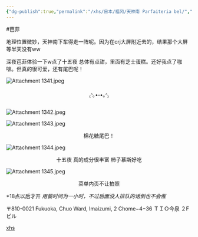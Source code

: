 ```yaml
---
{"dg-publish":true,"permalink":"/xhs/日本/福冈/天神南 Parfaiteria bel/","tags":["rednote","福冈"],"created":"2024-09-12","updated":"2025-04-13T21:48:08.340+08:00"}
---
```


#芭菲

地理位置微妙，天神南下车得走一阵呢。因为在crj大屏附近去的，结果那个大屏等半天没有ww

深夜芭菲体验一下w点了十五夜
总体有点甜，里面有芝士蛋糕。还好我点了咖啡。但真的很可爱，还有尾巴呢！

![Attachment 1341.jpeg](/img/user/xhs/%E6%97%A5%E6%9C%AC/%E7%A6%8F%E5%86%88/photo-%E7%A6%8F%E5%86%88/Attachment%201341.jpeg)
<center>₍ᐢ｡•༝•｡ᐢ₎</center>

![Attachment 1342.jpeg](/img/user/xhs/%E6%97%A5%E6%9C%AC/%E7%A6%8F%E5%86%88/photo-%E7%A6%8F%E5%86%88/Attachment%201342.jpeg)


![Attachment 1343.jpeg](/img/user/xhs/%E6%97%A5%E6%9C%AC/%E7%A6%8F%E5%86%88/photo-%E7%A6%8F%E5%86%88/Attachment%201343.jpeg)
<center>棉花糖尾巴！</center>

![Attachment 1344.jpeg](/img/user/xhs/%E6%97%A5%E6%9C%AC/%E7%A6%8F%E5%86%88/photo-%E7%A6%8F%E5%86%88/Attachment%201344.jpeg)
<center>十五夜 真的成分很丰富 柿子慕斯好吃</center>

![Attachment 1345.jpeg](/img/user/xhs/%E6%97%A5%E6%9C%AC/%E7%A6%8F%E5%86%88/photo-%E7%A6%8F%E5%86%88/Attachment%201345.jpeg) 
<center>菜单内页不让拍照</center>

*18点以后才开
*用餐时间为一小时，不过后面没人排队的话倒也不会催*


〒810-0021 Fukuoka, Chuo Ward, Imaizumi, 2 Chome−4−36 ＴＩＯ今泉 ２F ビル

[xhs](https://www.xiaohongshu.com/explore/66f063c50000000025032be3?xsec_token=ABqW31iXGaeLgX03LCtKxC-hFkMA5kEMTf1YpoUayS_9w=&xsec_source=pc_user)


